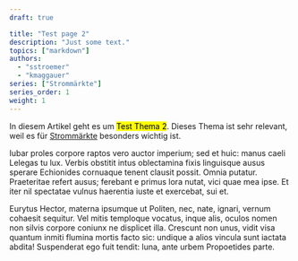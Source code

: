 ```yaml
---
draft: true

title: "Test page 2"
description: "Just some text."
topics: ["markdown"]
authors:
  - "sstroemer"
  - "kmaggauer"
series: ["Strommärkte"]
series_order: 1
weight: 1
---
```


In diesem Artikel geht es um <mark>Test Thema 2</mark>. Dieses Thema ist sehr relevant, weil es für [Strommärkte](/series/strommärkte) besonders wichtig ist.

Iubar proles corpore raptos vero auctor imperium; sed et huic: manus caeli Lelegas tu lux. Verbis obstitit intus oblectamina fixis linguisque ausus sperare Echionides cornuaque tenent clausit possit. Omnia putatur. Praeteritae refert ausus; ferebant e primus lora nutat, vici quae mea ipse. Et iter nil spectatae vulnus haerentia iuste et exercebat, sui et.

Eurytus Hector, materna ipsumque ut Politen, nec, nate, ignari, vernum cohaesit sequitur. Vel mitis temploque vocatus, inque alis, oculos nomen non silvis corpore coniunx ne displicet illa. Crescunt non unus, vidit visa quantum inmiti flumina mortis facto sic: undique a alios vincula sunt iactata abdita! Suspenderat ego fuit tendit: luna, ante urbem Propoetides parte.

